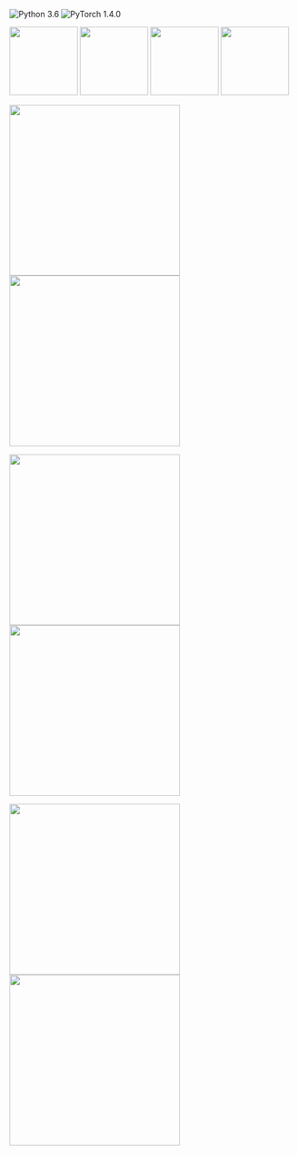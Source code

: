 ![Python 3.6](https://img.shields.io/badge/Python-3.6-blue.svg)
![PyTorch 1.4.0](https://img.shields.io/badge/PyTorch-1.4.0-green.svg)

<img src="https://github.com/nhduong/adaptive_face_distortion_correction/raw/master/images/com/002.jpg" width="120"/> <img src="https://github.com/nhduong/adaptive_face_distortion_correction/raw/master/images/other_com/002_1.jpg" width="120"/> <img src="https://github.com/nhduong/adaptive_face_distortion_correction/raw/master/images/other_com/002_2.jpg" width="120"/> <img src="https://github.com/nhduong/adaptive_face_distortion_correction/raw/master/images/outs_com/002_ours.jpg" width="120"/>
    
<img src="https://github.com/nhduong/adaptive_face_distortion_correction/raw/master/2.gif" width="300"/> <img src="https://github.com/nhduong/adaptive_face_distortion_correction/raw/master/2_local.gif" width="300"/>    

<img src="https://github.com/nhduong/adaptive_face_distortion_correction/raw/master/3.gif" width="300"/> <img src="https://github.com/nhduong/adaptive_face_distortion_correction/raw/master/3_local.gif" width="300"/>    

<img src="https://github.com/nhduong/adaptive_face_distortion_correction/raw/master/4.gif" width="300"/> <img src="https://github.com/nhduong/adaptive_face_distortion_correction/raw/master/4_local.gif" width="300"/>    
